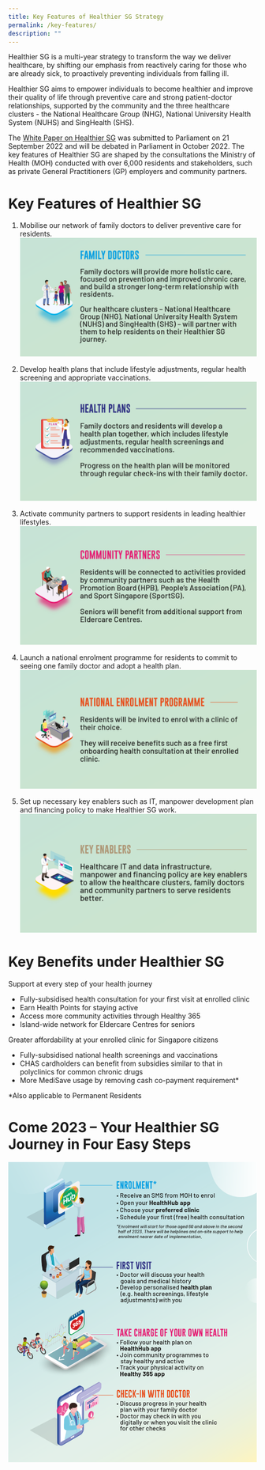 ```yaml
---
title: Key Features of Healthier SG Strategy
permalink: /key-features/
description: ""
---
```

Healthier SG is a multi-year strategy to transform the way we deliver healthcare, by shifting our emphasis from reactively caring for those who are already sick, to proactively preventing individuals from falling ill.

Healthier SG aims to empower individuals to become healthier and improve their quality of life through preventive care and strong patient-doctor relationships, supported by the community and the three healthcare clusters - the National Healthcare Group (NHG), National University Health System (NUHS) and SingHealth (SHS).

The [White Paper on Healthier SG](/resources/white-paper) was submitted to Parliament on 21 September 2022 and will be debated in Parliament in October 2022. The key features of Healthier SG are shaped by the consultations the Ministry of Health (MOH) conducted with over 6,000 residents and stakeholders, such as private General Practitioners (GP) employers and community partners.

# Key Features of Healthier SG 
1. Mobilise our network of family doctors to deliver preventive care for residents.
![](/images/Key%20Features/Family%20Doctors.png)

2. Develop health plans that include lifestyle adjustments, regular health screening and appropriate vaccinations.
![](/images/Key%20Features/Health%20Plans.png)

3. Activate community partners to support residents in leading healthier lifestyles.
![](/images/Key%20Features/Community%20Partners.png)

4. Launch a national enrolment programme for residents to commit to seeing one family doctor and adopt a health plan.
![](/images/Key%20Features/National%20Enrolment%20Programme.png)

5. Set up necessary key enablers such as IT, manpower development plan and financing policy to make Healthier SG work.
![](/images/Key%20Features/Key%20Enablers.png)


# Key Benefits under Healthier SG

Support at every step of your health journey
* Fully-subsidised health consultation for your first visit at enrolled clinic
* Earn Health Points for staying active
* Access more community activities through Healthy 365
* Island-wide network for Eldercare Centres for seniors

Greater affordability at your enrolled clinic for Singapore citizens
* Fully-subsidised national health screenings and vaccinations
* CHAS cardholders can benefit from subsidies similar to that in polyclinics for common chronic drugs 
* More MediSave usage by removing cash co-payment requirement*

*Also applicable to Permanent Residents
# Come 2023 – Your Healthier SG Journey in Four Easy Steps
![](/images/Key%20Features/HSG%20IFG.png)